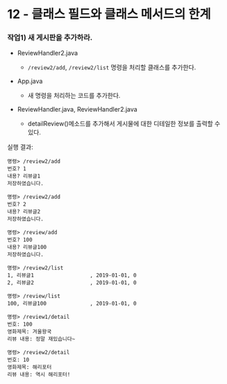 # 12 - 클래스 필드와 클래스 메서드의 한계

### 작업1) 새 게시판을 추가하라.

- ReviewHandler2.java
    - `/review2/add`, `/review2/list` 명령을 처리할 클래스를 추가한다.
- App.java
    - 새 명령을 처리하는 코드를 추가한다.
    
- ReviewHandler.java, ReviewHandler2.java
    - detailReview()메소드를 추가해서 게시물에 대한 디테일한 정보를 출력할 수 있다.
    
실행 결과:

```
명령> /review2/add
번호? 1
내용? 리뷰글1
저장하였습니다.

명령> /review2/add
번호? 2
내용? 리뷰글2
저장하였습니다.

명령> /review/add
번호? 100
내용? 리뷰글100
저장하였습니다.

명령> /review2/list
1, 리뷰글1                  , 2019-01-01, 0
2, 리뷰글2                  , 2019-01-01, 0

명령> /review/list
100, 리뷰글100              , 2019-01-01, 0

명령> /review1/detail
번호: 100
영화제목: 겨울왕국
리뷰 내용: 정말 재밌습니다~

명령> /review2/detail
번호: 10
영화제목: 해리포터
리뷰 내용: 역시 해리포터!
```
